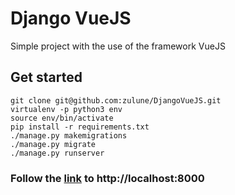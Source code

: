 # Django VueJS 

Simple project with the use of the framework VueJS

## Get started
```
git clone git@github.com:zulune/DjangoVueJS.git
virtualenv -p python3 env
source env/bin/activate
pip install -r requirements.txt
./manage.py makemigrations
./manage.py migrate
./manage.py runserver
```

### Follow the [link](http://localhost:8000) to http://localhost:8000
